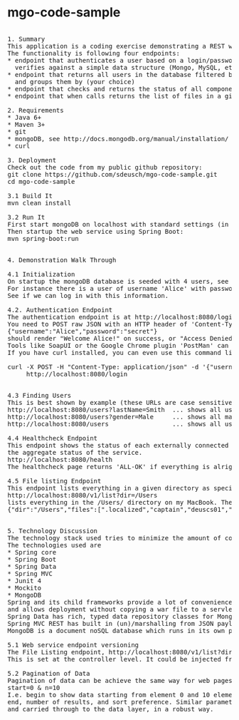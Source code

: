 mgo-code-sample
===============
<pre>

1. Summary
This application is a coding exercise demonstrating a REST web services in JSON using MongoDB. 
The functionality is following four endpoints:
* endpoint that authenticates a user based on a login/password passed in a JSON payload and
  verifies against a simple data structure (Mongo, MySQL, etc.)
* endpoint that returns all users in the database filtered by a URL parameter (gender, etc) 
  and groups them by (your choice) 
* endpoint that checks and returns the status of all components that it depends on (e.g. Is Mongo still up OK, etc.)
* endpoint that when calls returns the list of files in a given directory.

2. Requirements
* Java 6+
* Maven 3+
* git
* mongoDB, see http://docs.mongodb.org/manual/installation/
* curl 

3. Deployment
Check out the code from my public github repository:
git clone https://github.com/sdeusch/mgo-code-sample.git
cd mgo-code-sample

3.1 Build It
mvn clean install 

3.2 Run It
First start mongoDB on localhost with standard settings (in separate shell): mongod 
Then startup the web service using Spring Boot:
mvn spring-boot:run


4. Demonstration Walk Through

4.1 Initialization
On startup the mongoDB database is seeded with 4 users, see at http://localhost:8080/users
For instance there is a user of username 'Alice' with password 'secret'. 
See if we can log in with this information.

4.2. Authentication Endpoint 
The authentication endpoint is at http://localhost:8080/login 
You need to POST raw JSON with an HTTP header of 'Content-Type=application/json' to this URL, e.g. 
{"username":"Alice","password":"secret"}
should render "Welcome Alice!" on success, or "Access Denied - Status 403" on failure.
Tools like SoapUI or the Google Chrome plugin 'PostMan' can be used. 
If you have curl installed, you can even use this command line to test the happy case:

curl -X POST -H "Content-Type: application/json" -d '{"username":"Alice","password":"secret"}' \
     http://localhost:8080/login


4.3 Finding Users 
This is best shown by example (these URLs are case sensitive)
http://localhost:8080/users?lastName=Smith  ... shows all users with lastName='Smith'.
http://localhost:8080/users?gender=Male     ... shows all male users
http://localhost:8080/users                 ... shows all users.

4.4 Healthcheck Endpoint 
This endpoint shows the status of each externally connected dependency individually as well as
the aggregate status of the service.
http://localhost:8080/health
The healthcheck page returns 'ALL-OK' if everything is alright. The 'ALL-OK' signal can be grepped by monitoring jobs.

4.5 File listing Endpoint 
This endpoint lists everything in a given directory as specified by the request parameter dir. For example  
http://localhost:8080/v1/list?dir=/Users
lists everything in the /Users/ directory on my MacBook. The returned JSON document in my case looks like this:
{"dir":"/Users","files":[".localized","captain","deuscs01","Shared"]}


5. Technology Discussion
The technology stack used tries to minimize the amount of code as much as possible in Java. 
The technologies used are 
* Spring core
* Spring Boot
* Spring Data
* Spring MVC
* Junit 4
* Mockito
* MongoDB 
Spring and its child frameworks provide a lot of convenience of the box. Spring Boot has a Tomcat server built in 
and allows deployment without copying a war file to a servlet engine. This speeds up deployment and simplifies tremendously. 
Spring Data has rich, typed data repository classes for MongoDB. Very little code is needed. 
Spring MVC REST has built in (un)/marshalling from JSON payloads to POJOs.
MongoDB is a document noSQL database which runs in its own process. It is very fast and a natural fit for documents in JSON format. 

5.1 Web service endpoint versioning
The File Listing endpoint, http://localhost:8080/v1/list?dir=/Users, has a /v1/ component in the URL for version 1. 
This is set at the controller level. It could be injected from a system wide runtime parameter for all controllers. 

5.2 Pagination of Data
Pagination of data can be achieve the same way for web pages that list tabular data. I.e. with two request parameters in the URL, e.g. 
start=0 & n=10
I.e. begin to show data starting from element 0 and 10 elements in total. The Spring Data Mongo API has methods to handle start, 
end, number of results, and sort preference. Similar parameters would need to be attached to the URL, parsed from the request 
and carried through to the data layer, in a robust way.


</pre>














